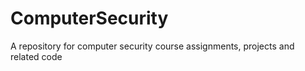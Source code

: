 # ComputerSecurity
A repository for computer security course assignments, projects and related code 
